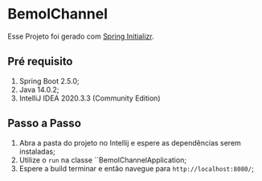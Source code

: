 # BemolChannel

Esse Projeto foi gerado com [Spring Initializr](https://start.spring.io/).

## Pré requisito

1. Spring Boot 2.5.0;
2. Java 14.0.2;
3. IntelliJ IDEA 2020.3.3 (Community Edition)

## Passo a Passo

1. Abra a pasta do projeto no Intellij e espere as dependências serem instaladas;
2. Utilize o `run` na classe ``BemolChannelApplication;
3. Espere a build terminar e então navegue para `http://localhost:8080/`;
